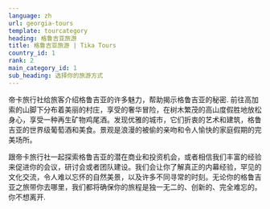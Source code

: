 ```yaml
---
language: zh
url: georgia-tours
template: tourcategory
heading: 格鲁吉亚旅游
title: 格鲁吉亚旅游 | Tika Tours
country_id: 1
rank: 2
main_category_id: 1
sub_heading: 选择你的旅游方式
---
```

<div class="row content-row"><!-- 1151 (0)-->

</div>

<div class="row content-row"><!-- 1152 (3)-->
<div class="col-xs-12 col-sm-6 col-md-6"><!-- 1542 -->

帝卡旅行社给旅客介绍格鲁吉亚的许多魅力，帮助揭示格鲁吉亚的秘密. 前往高加索的山脚下分布着美丽的村庄，享受的奢华冒险，在树木繁茂的高山度假胜地放松身心，享受一种再生矿物鸡尾酒。发现优雅的城市，它们折衷的艺术和建筑，格鲁吉亚的世界级葡萄酒和美食。景观是浪漫的被偷的亲吻和令人愉快的家庭假期的完美场所。

</div>

<div class="col-xs-12 col-sm-6 col-md-6"><!-- 1543 -->

跟帝卡旅行社一起探索格鲁吉亚的潜在商业和投资机会，或者相信我们丰富的经验来促进你的会议，研讨会或者团队建设。我们会让你了解真正的内幕经验，罕见的文化交流，令人难以忘怀的自然美景，以及许多不同寻常的时刻。无论你的格鲁吉亚之旅带你去哪里，我们都将确保你的旅程是独一无二的、创新的、完全难忘的。你不想离开.

</div>

</div>


